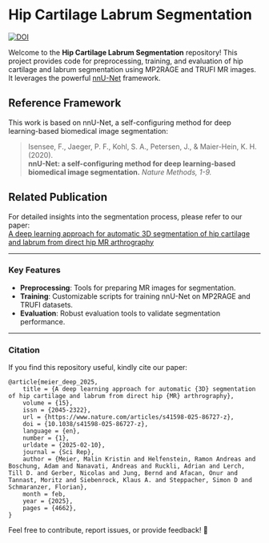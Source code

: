 # Hip Cartilage Labrum Segmentation

[![DOI](https://zenodo.org/badge/896065736.svg)](https://doi.org/10.5281/zenodo.14316889)

Welcome to the **Hip Cartilage Labrum Segmentation** repository! This project provides code for preprocessing, training, and evaluation of hip cartilage and labrum segmentation using MP2RAGE and TRUFI MR images. It leverages the powerful [nnU-Net](https://github.com/MIC-DKFZ/nnUNet/tree/v1.7.1) framework.

## Reference Framework

This work is based on nnU-Net, a self-configuring method for deep learning-based biomedical image segmentation:

> Isensee, F., Jaeger, P. F., Kohl, S. A., Petersen, J., & Maier-Hein, K. H. (2020).  
> **nnU-Net: a self-configuring method for deep learning-based biomedical image segmentation.** *Nature Methods, 1-9.*

## Related Publication

For detailed insights into the segmentation process, please refer to our paper:  
[A deep learning approach for automatic 3D segmentation of hip cartilage and labrum from direct hip MR arthrography](https://doi.org/10.1038/s41598-025-86727-z)


---

### Key Features

- **Preprocessing**: Tools for preparing MR images for segmentation.  
- **Training**: Customizable scripts for training nnU-Net on MP2RAGE and TRUFI datasets.  
- **Evaluation**: Robust evaluation tools to validate segmentation performance.  

---

### Citation

If you find this repository useful, kindly cite our paper:  

```plaintext
@article{meier_deep_2025,
	title = {A deep learning approach for automatic {3D} segmentation of hip cartilage and labrum from direct hip {MR} arthrography},
	volume = {15},
	issn = {2045-2322},
	url = {https://www.nature.com/articles/s41598-025-86727-z},
	doi = {10.1038/s41598-025-86727-z},
	language = {en},
	number = {1},
	urldate = {2025-02-10},
	journal = {Sci Rep},
	author = {Meier, Malin Kristin and Helfenstein, Ramon Andreas and Boschung, Adam and Nanavati, Andreas and Ruckli, Adrian and Lerch, Till D. and Gerber, Nicolas and Jung, Bernd and Afacan, Onur and Tannast, Moritz and Siebenrock, Klaus A. and Steppacher, Simon D and Schmaranzer, Florian},
	month = feb,
	year = {2025},
	pages = {4662},
}
```  

Feel free to contribute, report issues, or provide feedback! 🎉
